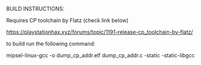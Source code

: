 BUILD INSTRUCTIONS: 

Requires CP toolchain by Flatz (check link below) 

https://playstationhax.xyz/forums/topic/1191-release-cp_toolchain-by-flatz/

to build run the following command: 

mipsel-linux-gcc -o dump_cp_addr.elf dump_cp_addr.c -static -static-libgcc